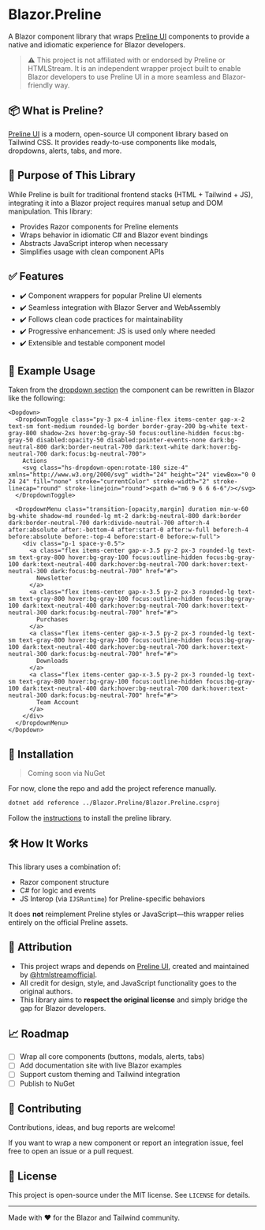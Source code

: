 # Blazor.Preline

A Blazor component library that wraps [Preline UI](https://github.com/htmlstreamofficial/preline) components to provide a native and idiomatic experience for Blazor developers.

> ⚠️ This project is not affiliated with or endorsed by Preline or HTMLStream. It is an independent wrapper project built to enable Blazor developers to use Preline UI in a more seamless and Blazor-friendly way.

## 📦 What is Preline?

[Preline UI](https://github.com/htmlstreamofficial/preline) is a modern, open-source UI component library based on Tailwind CSS. It provides ready-to-use components like modals, dropdowns, alerts, tabs, and more.

## 🚀 Purpose of This Library

While Preline is built for traditional frontend stacks (HTML + Tailwind + JS), integrating it into a Blazor project requires manual setup and DOM manipulation. This library:

- Provides Razor components for Preline elements
- Wraps behavior in idiomatic C# and Blazor event bindings
- Abstracts JavaScript interop when necessary
- Simplifies usage with clean component APIs

## ✅ Features

- ✔️ Component wrappers for popular Preline UI elements
- ✔️ Seamless integration with Blazor Server and WebAssembly
- ✔️ Follows clean code practices for maintainability
- ✔️ Progressive enhancement: JS is used only where needed
- ✔️ Extensible and testable component model

## 📄 Example Usage

Taken from the [dropdown section](https://preline.co/docs/dropdown.html) the component can be rewritten in Blazor like the following:

```razor
<Dopdown>
  <DropdownToggle class="py-3 px-4 inline-flex items-center gap-x-2 text-sm font-medium rounded-lg border border-gray-200 bg-white text-gray-800 shadow-2xs hover:bg-gray-50 focus:outline-hidden focus:bg-gray-50 disabled:opacity-50 disabled:pointer-events-none dark:bg-neutral-800 dark:border-neutral-700 dark:text-white dark:hover:bg-neutral-700 dark:focus:bg-neutral-700">
    Actions
    <svg class="hs-dropdown-open:rotate-180 size-4" xmlns="http://www.w3.org/2000/svg" width="24" height="24" viewBox="0 0 24 24" fill="none" stroke="currentColor" stroke-width="2" stroke-linecap="round" stroke-linejoin="round"><path d="m6 9 6 6 6-6"/></svg>
  </DropdownToggle>

  <DropdownMenu class="transition-[opacity,margin] duration min-w-60 bg-white shadow-md rounded-lg mt-2 dark:bg-neutral-800 dark:border dark:border-neutral-700 dark:divide-neutral-700 after:h-4 after:absolute after:-bottom-4 after:start-0 after:w-full before:h-4 before:absolute before:-top-4 before:start-0 before:w-full">
    <div class="p-1 space-y-0.5">
      <a class="flex items-center gap-x-3.5 py-2 px-3 rounded-lg text-sm text-gray-800 hover:bg-gray-100 focus:outline-hidden focus:bg-gray-100 dark:text-neutral-400 dark:hover:bg-neutral-700 dark:hover:text-neutral-300 dark:focus:bg-neutral-700" href="#">
        Newsletter
      </a>
      <a class="flex items-center gap-x-3.5 py-2 px-3 rounded-lg text-sm text-gray-800 hover:bg-gray-100 focus:outline-hidden focus:bg-gray-100 dark:text-neutral-400 dark:hover:bg-neutral-700 dark:hover:text-neutral-300 dark:focus:bg-neutral-700" href="#">
        Purchases
      </a>
      <a class="flex items-center gap-x-3.5 py-2 px-3 rounded-lg text-sm text-gray-800 hover:bg-gray-100 focus:outline-hidden focus:bg-gray-100 dark:text-neutral-400 dark:hover:bg-neutral-700 dark:hover:text-neutral-300 dark:focus:bg-neutral-700" href="#">
        Downloads
      </a>
      <a class="flex items-center gap-x-3.5 py-2 px-3 rounded-lg text-sm text-gray-800 hover:bg-gray-100 focus:outline-hidden focus:bg-gray-100 dark:text-neutral-400 dark:hover:bg-neutral-700 dark:hover:text-neutral-300 dark:focus:bg-neutral-700" href="#">
        Team Account
      </a>
    </div>
  </DropdownMenu>
</Dopdown>
````

## 🔧 Installation

> Coming soon via NuGet

For now, clone the repo and add the project reference manually.

```bash
dotnet add reference ../Blazor.Preline/Blazor.Preline.csproj
```

Follow the [instructions](https://preline.co/docs/) to install the preline library.

## 🛠️ How It Works

This library uses a combination of:

* Razor component structure
* C# for logic and events
* JS Interop (via `IJSRuntime`) for Preline-specific behaviors

It does **not** reimplement Preline styles or JavaScript—this wrapper relies entirely on the official Preline assets.

## 🤝 Attribution

* This project wraps and depends on [Preline UI](https://github.com/htmlstreamofficial/preline), created and maintained by [@htmlstreamofficial](https://github.com/htmlstreamofficial).
* All credit for design, style, and JavaScript functionality goes to the original authors.
* This library aims to **respect the original license** and simply bridge the gap for Blazor developers.

## 📈 Roadmap

* [ ] Wrap all core components (buttons, modals, alerts, tabs)
* [ ] Add documentation site with live Blazor examples
* [ ] Support custom theming and Tailwind integration
* [ ] Publish to NuGet

## 💬 Contributing

Contributions, ideas, and bug reports are welcome!

If you want to wrap a new component or report an integration issue, feel free to open an issue or a pull request.

## 📄 License

This project is open-source under the MIT license. See `LICENSE` for details.

---

Made with ❤️ for the Blazor and Tailwind community.
